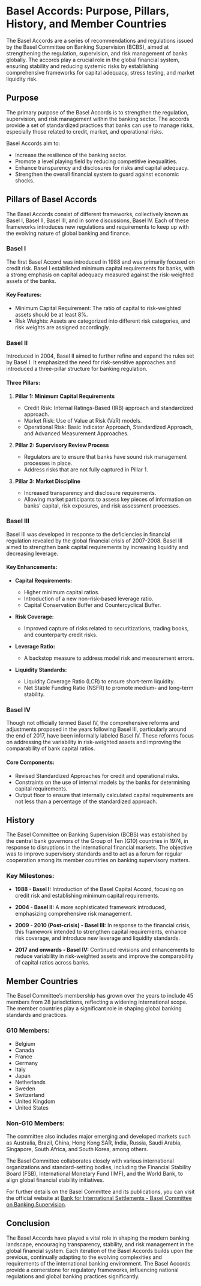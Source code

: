 # Basel Accords: Purpose, Pillars, History, and Member Countries

The Basel Accords are a series of recommendations and regulations issued by the Basel Committee on Banking Supervision (BCBS), aimed at strengthening the regulation, supervision, and risk management of banks globally. The accords play a crucial role in the global financial system, ensuring stability and reducing systemic risks by establishing comprehensive frameworks for capital adequacy, stress testing, and market liquidity risk.

## Purpose

The primary purpose of the Basel Accords is to strengthen the regulation, supervision, and risk management within the banking sector. The accords provide a set of standardized practices that banks can use to manage risks, especially those related to credit, market, and operational risks.

Basel Accords aim to:

- Increase the resilience of the banking sector.
- Promote a level playing field by reducing competitive inequalities.
- Enhance transparency and disclosures for risks and capital adequacy.
- Strengthen the overall financial system to guard against economic shocks.

## Pillars of Basel Accords

The Basel Accords consist of different frameworks, collectively known as Basel I, Basel II, Basel III, and in some discussions, Basel IV. Each of these frameworks introduces new regulations and requirements to keep up with the evolving nature of global banking and finance.

### Basel I

The first Basel Accord was introduced in 1988 and was primarily focused on credit risk. Basel I established minimum capital requirements for banks, with a strong emphasis on capital adequacy measured against the risk-weighted assets of the banks.

#### Key Features:

- Minimum Capital Requirement: The ratio of capital to risk-weighted assets should be at least 8%.
- Risk Weights: Assets are categorized into different risk categories, and risk weights are assigned accordingly.

### Basel II

Introduced in 2004, Basel II aimed to further refine and expand the rules set by Basel I. It emphasized the need for risk-sensitive approaches and introduced a three-pillar structure for banking regulation.

#### Three Pillars:

1. **Pillar 1: Minimum Capital Requirements**
   - Credit Risk: Internal Ratings-Based (IRB) approach and standardized approach.
   - Market Risk: Use of Value at Risk (VaR) models.
   - Operational Risk: Basic Indicator Approach, Standardized Approach, and Advanced Measurement Approaches.

2. **Pillar 2: Supervisory Review Process**
   - Regulators are to ensure that banks have sound risk management processes in place.
   - Address risks that are not fully captured in Pillar 1.

3. **Pillar 3: Market Discipline**
   - Increased transparency and disclosure requirements.
   - Allowing market participants to assess key pieces of information on banks' capital, risk exposures, and risk assessment processes.

### Basel III

Basel III was developed in response to the deficiencies in financial regulation revealed by the global financial crisis of 2007-2008. Basel III aimed to strengthen bank capital requirements by increasing liquidity and decreasing leverage.

#### Key Enhancements:

- **Capital Requirements:**
  - Higher minimum capital ratios.
  - Introduction of a new non-risk-based leverage ratio.
  - Capital Conservation Buffer and Countercyclical Buffer.
  
- **Risk Coverage:**
  - Improved capture of risks related to securitizations, trading books, and counterparty credit risks.

- **Leverage Ratio:**
  - A backstop measure to address model risk and measurement errors.

- **Liquidity Standards:**
  - Liquidity Coverage Ratio (LCR) to ensure short-term liquidity.
  - Net Stable Funding Ratio (NSFR) to promote medium- and long-term stability.

### Basel IV

Though not officially termed Basel IV, the comprehensive reforms and adjustments proposed in the years following Basel III, particularly around the end of 2017, have been informally labeled Basel IV. These reforms focus on addressing the variability in risk-weighted assets and improving the comparability of bank capital ratios.

#### Core Components:

- Revised Standardized Approaches for credit and operational risks.
- Constraints on the use of internal models by the banks for determining capital requirements.
- Output floor to ensure that internally calculated capital requirements are not less than a percentage of the standardized approach.

## History

The Basel Committee on Banking Supervision (BCBS) was established by the central bank governors of the Group of Ten (G10) countries in 1974, in response to disruptions in the international financial markets. The objective was to improve supervisory standards and to act as a forum for regular cooperation among its member countries on banking supervisory matters.

### Key Milestones:

- **1988 - Basel I:** Introduction of the Basel Capital Accord, focusing on credit risk and establishing minimum capital requirements.
  
- **2004 - Basel II:** A more sophisticated framework introduced, emphasizing comprehensive risk management.
  
- **2009 - 2010 (Post-crisis) - Basel III:** In response to the financial crisis, this framework intended to strengthen capital requirements, enhance risk coverage, and introduce new leverage and liquidity standards.

- **2017 and onwards - Basel IV:** Continued revisions and enhancements to reduce variability in risk-weighted assets and improve the comparability of capital ratios across banks.

## Member Countries

The Basel Committee’s membership has grown over the years to include 45 members from 28 jurisdictions, reflecting a widening international scope. The member countries play a significant role in shaping global banking standards and practices.

### G10 Members:

- Belgium
- Canada
- France
- Germany
- Italy
- Japan
- Netherlands
- Sweden
- Switzerland
- United Kingdom
- United States

### Non-G10 Members:

The committee also includes major emerging and developed markets such as Australia, Brazil, China, Hong Kong SAR, India, Russia, Saudi Arabia, Singapore, South Africa, and South Korea, among others.

The Basel Committee collaborates closely with various international organizations and standard-setting bodies, including the Financial Stability Board (FSB), International Monetary Fund (IMF), and the World Bank, to align global financial stability initiatives.

For further details on the Basel Committee and its publications, you can visit the official website at [Bank for International Settlements - Basel Committee on Banking Supervision](https://www.bis.org/bcbs/).

## Conclusion

The Basel Accords have played a vital role in shaping the modern banking landscape, encouraging transparency, stability, and risk management in the global financial system. Each iteration of the Basel Accords builds upon the previous, continually adapting to the evolving complexities and requirements of the international banking environment. The Basel Accords provide a cornerstone for regulatory frameworks, influencing national regulations and global banking practices significantly.